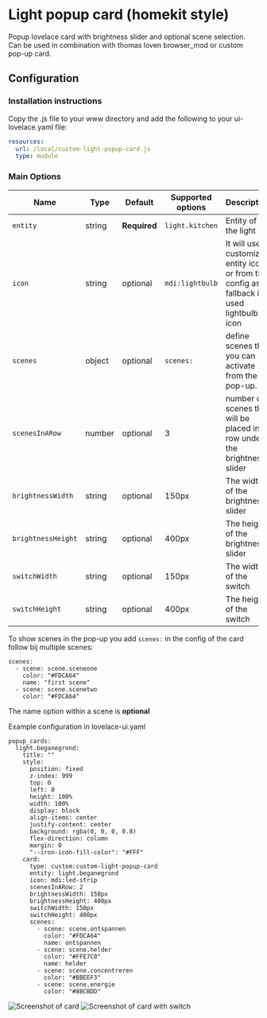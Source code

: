 # Light popup card (homekit style)
Popup lovelace card with brightness slider and optional scene selection.
Can be used in combination with thomas loven browser_mod or custom pop-up card.


## Configuration

### Installation instructions

Copy the .js file to your www directory and add the following to your ui-lovelace.yaml file:

```yaml
resources:
  url: /local/custom-light-popup-card.js
  type: module
```

### Main Options

| Name | Type | Default | Supported options | Description |
| -------------- | ----------- | ------------ | ------------------------------------------------ | --------------------------------------------------------------------------------------------------------------------------------------------------------------------------------------------------------------------------------------------------------------------------------------------------------------------------------------------- |
| `entity` | string | **Required** | `light.kitchen` | Entity of the light |
| `icon` | string | optional | `mdi:lightbulb` | It will use customize entity icon or from the config as a fallback it used lightbulb icon |
| `scenes` | object | optional | `scenes:`  | define scenes that you can activate from the pop-up. |
| `scenesInARow` | number | optional | 3 | number of scenes that will be placed in a row under the brightness slider |
| `brightnessWidth` | string | optional | 150px | The width of the brightness slider |
| `brightnessHeight` | string | optional | 400px | The height of the brightness slider |
| `switchWidth` | string | optional | 150px | The width of the switch |
| `switchHeight` | string | optional | 400px | The height of the switch |

To show scenes in the pop-up you add `scenes:` in the config of the card follow bij multiple scenes:
```
scenes:
  - scene: scene.sceneone
    color: "#FDCA64"
    name: "first scene"
  - scene: scene.scenetwo
    color: "#FDCA64"
```
The name option within a scene is **optional**


Example configuration in lovelace-ui.yaml
```
popup_cards:
  light.beganegrond:
    title: ""
    style:
      position: fixed
      z-index: 999
      top: 0
      left: 0
      height: 100%
      width: 100%
      display: block
      align-items: center
      justify-content: center
      background: rgba(0, 0, 0, 0.8)
      flex-direction: column
      margin: 0
      "--iron-icon-fill-color": "#FFF"
    card:
      type: custom:custom-light-popup-card
      entity: light.beganegrond
      icon: mdi:led-strip
      scenesInARow: 2
      brightnessWidth: 150px
      brightnessHeight: 400px
      switchWidth: 150px
      switchHeight: 400px
      scenes:
        - scene: scene.ontspannen
          color: "#FDCA64"
          name: ontspannen
        - scene: scene.helder
          color: "#FFE7C0"
          name: helder
        - scene: scene.concentreren
          color: "#BBEEF3"
        - scene: scene.energie
          color: "#8BCBDD"
```

![Screenshot of card](https://github.com/DBuit/hass-custom-light-popup-card/blob/development/screenshot.png)
![Screenshot of card with switch](https://github.com/DBuit/hass-custom-light-popup-card/blob/development/screenshot-switch.png)

